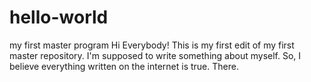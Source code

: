 # hello-world
my first master program
Hi Everybody!
This is my first edit of my first master repository.
I'm supposed to write something about myself.
So, I believe everything written on the internet is true.
There.
